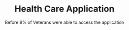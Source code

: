---
title: Health Care Application
subtitle: Before 8% of Veterans were able to access the application
tiles:
  - name: Daily Submissions
    datapoint: 750
    context: on average

  - name: Mobile availability
    datapoint: 100%
    context: of content available on mobile

  - name: Fully automated
    datapoint: 50%
    context: of submission
---